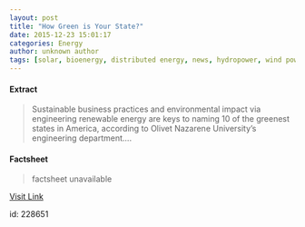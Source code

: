 ```yaml
---
layout: post
title: "How Green is Your State?"
date: 2015-12-23 15:01:17
categories: Energy
author: unknown author
tags: [solar, bioenergy, distributed energy, news, hydropower, wind power, geothermal, large scale renewables]
---
```



#### Extract
>Sustainable business practices and environmental impact via engineering renewable energy are keys to naming 10 of the greenest states in America, according to Olivet Nazarene University’s engineering department....

#### Factsheet
>factsheet unavailable

[Visit Link](http://www.renewableenergyworld.com/articles/2015/12/energy-news-how-green-is-your-state.html)

id:  228651
